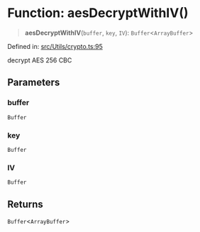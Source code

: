 # Function: aesDecryptWithIV()

> **aesDecryptWithIV**(`buffer`, `key`, `IV`): `Buffer`\<`ArrayBuffer`\>

Defined in: [src/Utils/crypto.ts:95](https://github.com/Fokusdotid/Baileys/blob/6a8e2076fa4119b2d5152250d579a4fbed394533/src/Utils/crypto.ts#L95)

decrypt AES 256 CBC

## Parameters

### buffer

`Buffer`

### key

`Buffer`

### IV

`Buffer`

## Returns

`Buffer`\<`ArrayBuffer`\>
